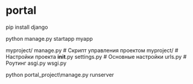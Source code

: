 # portal
 

pip install django

python manage.py startapp myapp


myproject/
    manage.py         # Скрипт управления проектом
    myproject/        # Настройки проекта
        __init__.py
        settings.py   # Основные настройки
        urls.py       # Роутинг
        asgi.py
        wsgi.py


python portal_project\manage.py runserver
